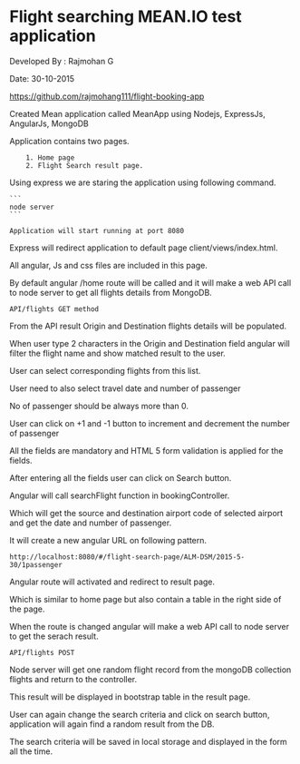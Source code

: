 # Flight searching MEAN.IO test application
  
  Developed By : Rajmohan G
  
  Date: 30-10-2015
  
  https://github.com/rajmohang111/flight-booking-app
  
  Created Mean application called MeanApp using Nodejs, ExpressJs, AngularJs, MongoDB
  
  Application contains two pages.
```
	1. Home page
	2. Flight Search result page.
 ```
 
 Using express we are staring the application using following command.

	```
	node server
	```
 
  ```
  Application will start running at port 8080
  ```
  
  Express will redirect application to default page client/views/index.html.
  
  All angular, Js and css files are included in this page.
  
  By default angular /home route will be called and it will make a web API call to node server to get all flights details from MongoDB.
  
  ```
  API/flights GET method
  ```
  
  From the API result Origin and Destination flights details will be populated.
  
  When user type 2 characters in the Origin and Destination field angular will filter the flight name and show matched result to the user.
  
  User can select corresponding flights from this list.
  
  User need to also select travel date and number of passenger
  
  No of passenger should be always more than 0.
  
  User can click on +1 and -1 button to increment and decrement the number of passenger
  
  All the fields are mandatory and HTML 5 form validation is applied for the fields.
  
  After entering all the fields user can click on Search button.
  
  Angular will call searchFlight function in bookingController.
  
  Which will get the source and destination airport code of selected airport and get the date and number of passenger.
  
  It will create a new angular URL on following pattern.
  
  ```  
  http://localhost:8080/#/flight-search-page/ALM-DSM/2015-5-30/1passenger
  ```
  
  Angular route will activated and redirect to result page.
  
  Which is similar to home page but also contain a table in the right side of the page.
  
  When the route is changed angular will make a web API call to node server to get the serach result.
  
  ```
  API/flights POST
  ```
  
  Node server will get one random flight record from the mongoDB collection flights and return to the controller.
  
  This result will be displayed in bootstrap table in the result page.
  
  User can again change the search criteria and click on search button, application will again find a random result from the DB.
  
  The search criteria will be saved in local storage and displayed in the form all the time.
  
  
  
  
  
  
	